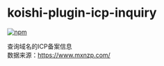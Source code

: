 # koishi-plugin-icp-inquiry

[![npm](https://img.shields.io/npm/v/koishi-plugin-icp-inquiry?style=flat-square)](https://www.npmjs.com/package/koishi-plugin-icp-inquiry)

查询域名的ICP备案信息  
数据来源：https://www.mxnzp.com/
